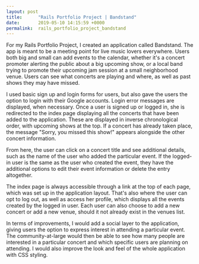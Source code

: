 ```yaml
---
layout: post
title:      "Rails Portfolio Project | Bandstand"
date:       2019-05-10 14:15:59 +0000
permalink:  rails_portfolio_project_bandstand
---
```



For my Rails Portfolio Project, I created an application called Bandstand. The app is meant to be a meeting point for live music lovers everywhere. Users both big and small can add events to the calendar, whether it's a concert promoter alerting the public about a big upcoming show, or a local band trying to promote their upcoming jam session at a small neighborhood venue. Users can see what concerts are playing and where, as well as past shows they may have missed.

I used basic sign up and login forms for users, but also gave the users the option to login with their Google accounts. Login error messages are displayed, when necessary. Once a user is signed up or logged in, she is redirected to the index page displaying all the concerts that have been added to the application. These are displayed in inverse chronological order, with upcoming shows at the top. If a concert has already taken place, the message "Sorry, you missed this show!" appears alongside the other concert information. 

From here, the user can click on a concert title and see additional details, such as the name of the user who added the particular event. If the logged-in user is the same as the user who created the event, they have the additional options to edit their event information or delete the entry altogether. 

The index page is always accessible through a link at the top of each page, which was set up in the application layout. That's also where the user can opt to log out, as well as access her profile, which displays all the events created by the logged in user. Each user can also choose to add a new concert or add a new venue, should it not already exist in the venues list. 

In terms of improvements, I would add a social layer to the application, giving users the option to express interest in attending a particular event. The community-at-large would then be able to see how many people are interested in a particular concert and which specific users are planning on attending. I would also improve the look and feel of the whole application with CSS styling.




